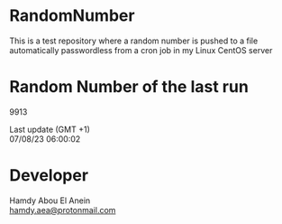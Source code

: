 # RandomNumber    
This is a test repository where a random number is pushed to a file automatically passwordless from a cron job in my Linux CentOS server    
# Random Number of the last run   
9913
      
Last update (GMT +1)    
07/08/23 06:00:02
# Developer    
Hamdy Abou El Anein   
hamdy.aea@protonmail.com
